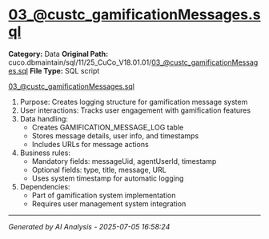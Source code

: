 # 03_@custc_gamificationMessages.sql

**Category:** Data
**Original Path:** cuco.dbmaintain/sql/11/25_CuCo_V18.01.01/03_@custc_gamificationMessages.sql
**File Type:** SQL script

03_@custc_gamificationMessages.sql
1. Purpose: Creates logging structure for gamification message system
2. User interactions: Tracks user engagement with gamification features
3. Data handling:
   - Creates GAMIFICATION_MESSAGE_LOG table
   - Stores message details, user info, and timestamps
   - Includes URLs for message actions
4. Business rules:
   - Mandatory fields: messageUid, agentUserId, timestamp
   - Optional fields: type, title, message, URL
   - Uses system timestamp for automatic logging
5. Dependencies:
   - Part of gamification system implementation
   - Requires user management system integration

---
*Generated by AI Analysis - 2025-07-05 16:58:24*
